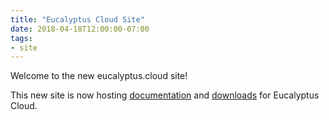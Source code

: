 ```yaml
---
title: "Eucalyptus Cloud Site"
date: 2018-04-18T12:00:00-07:00
tags:
- site
---
```


Welcome to the new eucalyptus.cloud site!

This new site is now hosting [documentation](https://docs.eucalyptus.cloud/)
and [downloads](https://www.eucalyptus.cloud/index.html#faststart) for
Eucalyptus Cloud.

